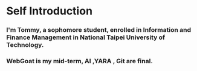 # **Self Introduction**
### I'm Tommy, a sophomore student, enrolled in Information and Finance Management in National Taipei University of Technology.
### WebGoat is my mid-term, AI ,YARA , Git are final.
